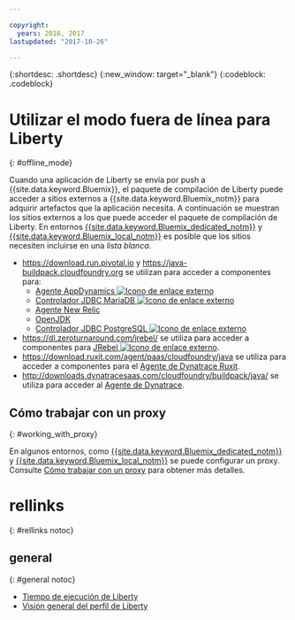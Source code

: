 ```yaml
---

copyright:
  years: 2016, 2017
lastupdated: "2017-10-26"

---
```


{:shortdesc: .shortdesc}
{:new_window: target="_blank"}
{:codeblock: .codeblock}


# Utilizar el modo fuera de línea para Liberty
{: #offline_mode}

Cuando una aplicación de Liberty se envía por push a {{site.data.keyword.Bluemix}}, el paquete de compilación de Liberty puede acceder a sitios externos a {{site.data.keyword.Bluemix_notm}} para adquirir artefactos que la aplicación necesita.
A continuación se muestran los sitios externos a los que puede acceder el paquete de compilación de Liberty.  En entornos [{{site.data.keyword.Bluemix_dedicated_notm}}](/docs/dedicated/index.html#dedicated) y
[{{site.data.keyword.Bluemix_local_notm}}](/docs/local/index.html#local) es posible que los sitios necesiten incluirse en una *lista blanca*.

* https://download.run.pivotal.io y https://java-buildpack.cloudfoundry.org se utilizan para acceder a componentes para:
  * [Agente AppDynamics ![Icono de enlace externo](../../icons/launch-glyph.svg "Icono de enlace externo")](https://www.appdynamics.com/)
  * [Controlador JDBC MariaDB ![Icono de enlace externo](../../icons/launch-glyph.svg "Icono de enlace externo")](https://mariadb.com/)
  * [Agente New Relic](newRelic.html)
  * [OpenJDK](customizingJRE.html#OpenJDK)
  * [Controlador JDBC PostgreSQL ![Icono de enlace externo](../../icons/launch-glyph.svg "Icono de enlace externo")](https://www.postgresql.org)
* https://dl.zeroturnaround.com/jrebel/ se utiliza para acceder a componentes para [JRebel ![Icono de enlace externo](../../icons/launch-glyph.svg "Icono de enlace externo")](https://zeroturnaround.com/software/jrebel/).
* https://download.ruxit.com/agent/paas/cloudfoundry/java se utiliza para acceder a componentes para el [Agente de Dynatrace Ruxit](dynatrace.html).
* http://downloads.dynatracesaas.com/cloudfoundry/buildpack/java/ se utiliza para acceder al [Agente de Dynatrace](dynatrace.html).

## Cómo trabajar con un proxy
{: #working_with_proxy}

En algunos entornos, como [{{site.data.keyword.Bluemix_dedicated_notm}}](/docs/dedicated/index.html#dedicated) y
[{{site.data.keyword.Bluemix_local_notm}}](/docs/local/index.html#local) se puede configurar un proxy. Consulte [Cómo trabajar con un proxy](/docs/runtimes/common/workingWithProxy.html) para obtener más detalles.

# rellinks
{: #rellinks notoc}
## general
{: #general notoc}
* [Tiempo de ejecución de Liberty](index.html)
* [Visión general del perfil de Liberty](http://www-01.ibm.com/support/knowledgecenter/SSAW57_8.5.5/com.ibm.websphere.wlp.nd.doc/ae/cwlp_about.html)
